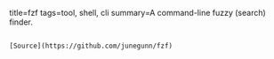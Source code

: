 title=fzf
tags=tool, shell, cli
summary=A command-line fuzzy (search) finder.
~~~~~~

[Source](https://github.com/junegunn/fzf)
